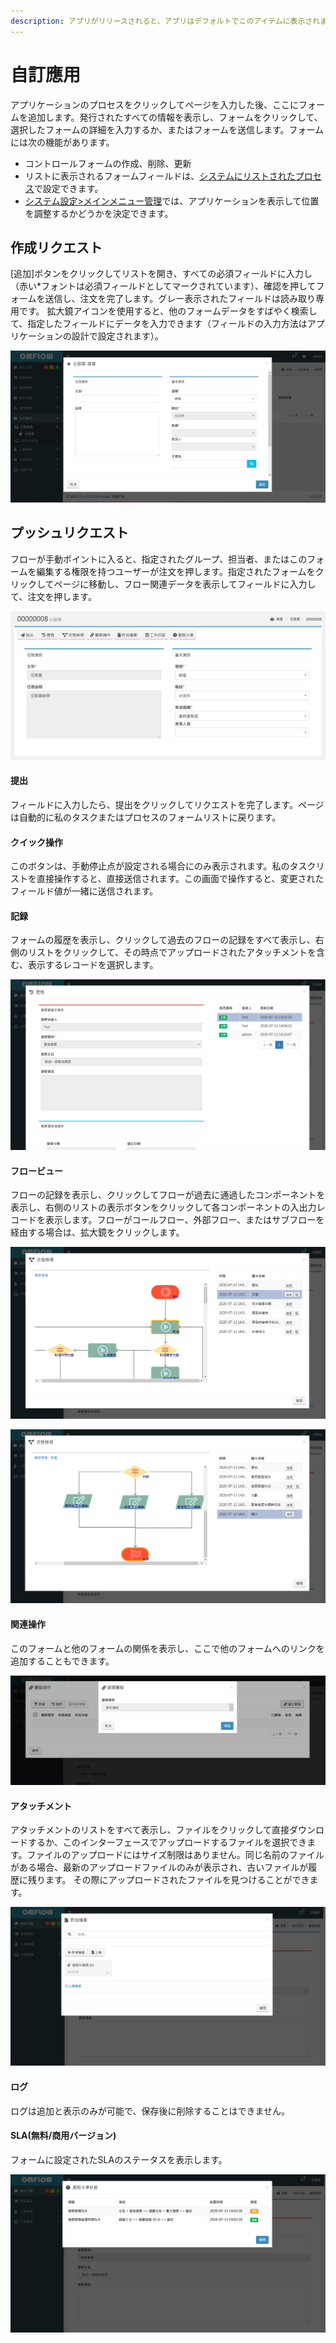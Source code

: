 ```yaml
---
description: アプリがリリースされると、アプリはデフォルトでこのアイテムに表示されます。
---
```


# 自訂應用

アプリケーションのプロセスをクリックしてページを入力した後、ここにフォームを追加します。発行されたすべての情報を表示し、フォームをクリックして、選択したフォームの詳細を入力するか、またはフォームを送信します。フォームには次の機能があります。

* コントロールフォームの作成、削除、更新
* リストに表示されるフォームフィールドは、[システムにリストされたプロセス](https://doc.omflow.com.tw/v/japan/5/6#yi-shang-jia-liu-cheng-lie-biao)で設定できます。
* [システム設定>メインメニュー管理](https://doc.omflow.com.tw/v/japan/5/9#zhu-xuan-chan-guan-li)では、アプリケーションを表示して位置を調整するかどうかを決定できます。

## 作成リクエスト

\[追加]ボタンをクリックしてリストを開き、すべての必須フィールドに入力し（赤い\*フォントは必須フィールドとしてマークされています）、確認を押してフォームを送信し、注文を完了します。グレー表示されたフィールドは読み取り専用です。 拡大鏡アイコンを使用すると、他のフォームデータをすばやく検索して、指定したフィールドにデータを入力できます（フィールドの入力方法はアプリケーションの設計で設定されます）。

![](<../.gitbook/assets/tu-pian- (11).png>)

## プッシュリクエスト

フローが手動ポイントに入ると、指定されたグループ、担当者、またはこのフォームを編集する権限を持つユーザーが注文を押します。指定されたフォームをクリックしてページに移動し、フロー関連データを表示してフィールドに入力して、注文を押します。

![](<../.gitbook/assets/image (21).png>)

#### 提出

フィールドに入力したら、提出をクリックしてリクエストを完了します。ページは自動的に私のタスクまたはプロセスのフォームリストに戻ります。

#### クイック操作

このボタンは、手動停止点が設定される場合にのみ表示されます。私のタスクリストを直接操作すると、直接送信されます。この画面で操作すると、変更されたフィールド値が一緒に送信されます。

#### 記録

フォームの履歴を表示し、クリックして過去のフローの記録をすべて表示し、右側のリストをクリックして、その時点でアップロードされたアタッチメントを含む、表示するレコードを選択します。

![](<../.gitbook/assets/image (37).png>)

#### フロービュー

フローの記録を表示し、クリックしてフローが過去に通過したコンポーネントを表示し、右側のリストの表示ボタンをクリックして各コンポーネントの入出力レコードを表示します。フローがコールフロー、外部フロー、またはサブフローを経由する場合は、拡大鏡をクリックします。

![](<../.gitbook/assets/image (20).png>)

![](<../.gitbook/assets/image (7).png>)

#### 関連操作

このフォームと他のフォームの関係を表示し、ここで他のフォームへのリンクを追加することもできます。

![](<../.gitbook/assets/image (39).png>)

#### アタッチメント

アタッチメントのリストをすべて表示し、ファイルをクリックして直接ダウンロードするか、このインターフェースでアップロードするファイルを選択できます。ファイルのアップロードにはサイズ制限はありません。同じ名前のファイルがある場合、最新のアップロードファイルのみが表示され、古いファイルが履歴に残ります。 その際にアップロードされたファイルを見つけることができます。

![](<../.gitbook/assets/image (23).png>)

#### ログ

ログは追加と表示のみが可能で、保存後に削除することはできません。

#### SLA(無料/商用バージョン)

フォームに設定されたSLAのステータスを表示します。

![](<../.gitbook/assets/image (41).png>)
